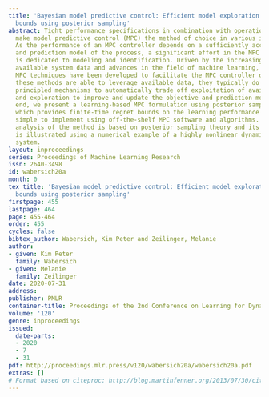 ```yaml
---
title: 'Bayesian model predictive control: Efficient model exploration and regret
  bounds using posterior sampling'
abstract: Tight performance specifications in combination with operational constraints
  make model predictive control (MPC) the method of choice in various industries.
  As the performance of an MPC controller depends on a sufficiently accurate objective
  and prediction model of the process, a significant effort in the MPC design procedure
  is dedicated to modeling and identification. Driven by the increasing amount of
  available system data and advances in the field of machine learning, data-driven
  MPC techniques have been developed to facilitate the MPC controller design. While
  these methods are able to leverage available data, they typically do not provide
  principled mechanisms to automatically trade off exploitation of available data
  and exploration to improve and update the objective and prediction model. To this
  end, we present a learning-based MPC formulation using posterior sampling techniques,
  which provides finite-time regret bounds on the learning performance while being
  simple to implement using off-the-shelf MPC software and algorithms. The performance
  analysis of the method is based on posterior sampling theory and its practical efficiency
  is illustrated using a numerical example of a highly nonlinear dynamical car-trailer
  system.
layout: inproceedings
series: Proceedings of Machine Learning Research
issn: 2640-3498
id: wabersich20a
month: 0
tex_title: 'Bayesian model predictive control: Efficient model exploration and regret
  bounds using posterior sampling'
firstpage: 455
lastpage: 464
page: 455-464
order: 455
cycles: false
bibtex_author: Wabersich, Kim Peter and Zeilinger, Melanie
author:
- given: Kim Peter
  family: Wabersich
- given: Melanie
  family: Zeilinger
date: 2020-07-31
address: 
publisher: PMLR
container-title: Proceedings of the 2nd Conference on Learning for Dynamics and Control
volume: '120'
genre: inproceedings
issued:
  date-parts:
  - 2020
  - 7
  - 31
pdf: http://proceedings.mlr.press/v120/wabersich20a/wabersich20a.pdf
extras: []
# Format based on citeproc: http://blog.martinfenner.org/2013/07/30/citeproc-yaml-for-bibliographies/
---
```

